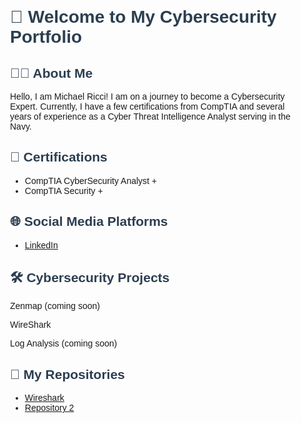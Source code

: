 <!DOCTYPE html>
<html lang="en">
<head>
    <meta charset="UTF-8">
    <meta name="viewport" content="width=device-width, initial-scale=1.0">
    <title>Michael Ricci's Cybersecurity Portfolio</title>
    <style>
        .container {
            font-family: Arial, sans-serif;
            margin: 0 auto;
            padding: 20px;
            max-width: 800px;
        }
        .section {
            margin-bottom: 20px;
        }
        h1, h2 {
            color: #2c3e50;
        }
    </style>
</head>
<body>
    <div class="container">
        <h1>👋 Welcome to My Cybersecurity Portfolio</h1>
        <div class="section">
            <h2>👨‍💻 About Me</h2>
            <p>Hello, I am Michael Ricci! I am on a journey to become a Cybersecurity Expert. Currently, I have a few certifications from CompTIA and several years of experience as a Cyber Threat Intelligence Analyst serving in the Navy.</p>
        </div>
        <div class="section">
            <h2>📜 Certifications</h2>
            <ul class="list">
                <li>CompTIA CyberSecurity Analyst +</li>
                <li>CompTIA Security +</li>
                <!-- Add more certifications here -->
            </ul>
        </div>
        <div class="section">
            <h2>🌐 Social Media Platforms</h2>
            <ul class="list">
                <li><a href="https://www.linkedin.com/in/michael-ricci-456003282">LinkedIn</a></li>
                <!-- Add more social media platforms here -->
            </ul>
        </div>
        <div class="section">
            <h2>🛠️ Cybersecurity Projects</h2>
            <p>Zenmap (coming soon)</p>
            <p>WireShark</p>
            <p>Log Analysis (coming soon)</p>
            <!-- Add more details about your projects as needed -->
        </div>
        <div class="section">
            <h2>📂 My Repositories</h2>
            <ul class="list">
                <li><a href="https://github.com/MichaelRicci/WireShark-Capture-the-flag/blob/main/README.md">Wireshark</a></li>
                <li><a href="https://github.com/username/repo2">Repository 2</a></li>
                <!-- Add more repository links here -->
            </ul>
        </div>
    </div>
</body>
</html>
